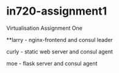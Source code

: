 # in720-assignment1
Virtualisation Assignment One

**larry - nginx-frontend and consul leader

curly - static web server and consul agent

moe - flask server and consul agent
